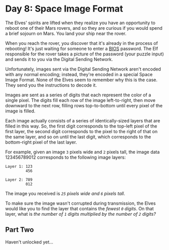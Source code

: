 # Day 8: Space Image Format

The Elves' spirits are lifted when they realize you have an opportunity to
reboot one of their Mars rovers, and so they are curious if you would spend a
brief sojourn on Mars. You land your ship near the rover.

When you reach the rover, you discover that it's already in the process of
rebooting! It's just waiting for someone to enter a [BIOS][1] password. The Elf
responsible for the rover takes a picture of the password (your puzzle input)
and sends it to you via the Digital Sending Network.

Unfortunately, images sent via the Digital Sending Network aren't encoded with
any normal encoding; instead, they're encoded in a special Space Image Format.
None of the Elves seem to remember why this is the case. They send you the
instructions to decode it.

Images are sent as a series of digits that each represent the color of a single
pixel. The digits fill each row of the image left-to-right, then move downward
to the next row, filling rows top-to-bottom until every pixel of the image is
filled.

Each image actually consists of a series of identically-sized layers that are
filled in this way. So, the first digit corresponds to the top-left pixel of
the first layer, the second digit corresponds to the pixel to the right of that
on the same layer, and so on until the last digit, which corresponds to the
bottom-right pixel of the last layer.

For example, given an image `3` pixels wide and `2` pixels tall, the image data
123456789012 corresponds to the following image layers:

```
Layer 1: 123
         456

Layer 2: 789
         012
```

The image you received is *`25` pixels wide and `6` pixels tall*.

To make sure the image wasn't corrupted during transmission, the Elves would
like you to find the layer that contains the *fewest `0` digits*. On that
layer, what is *the number of `1` digits multiplied by the number of `2`
digits?*

## Part Two

Haven't unlocked yet...

[1]: https://en.wikipedia.org/wiki/BIOS
